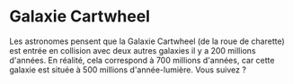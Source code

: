 # Galaxie Cartwheel

Les astronomes pensent que la Galaxie Cartwheel (de la roue de charette) est
entrée en collision avec deux autres galaxies il y a 200 millions d'années. En
réalité, cela correspond à 700 millions d'années, car cette galaxie est située à
500 millions d'année-lumière. Vous suivez ?
